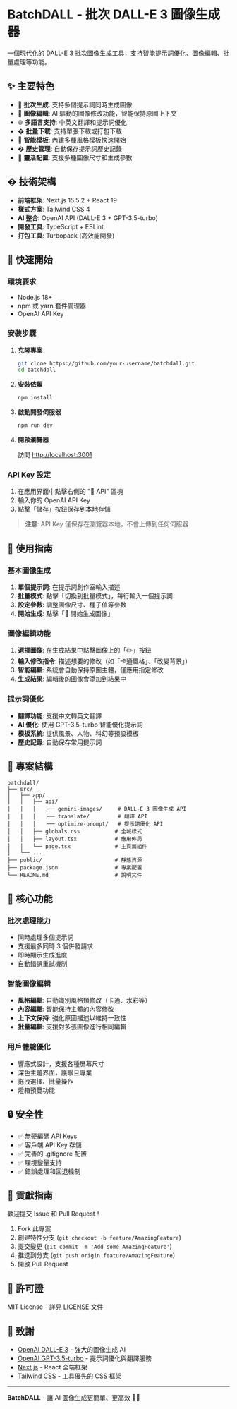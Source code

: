 # BatchDALL - 批次 DALL-E 3 圖像生成器

一個現代化的 DALL-E 3 批次圖像生成工具，支持智能提示詞優化、圖像編輯、批量處理等功能。

## ✨ 主要特色

- 🎨 **批次生成**: 支持多個提示詞同時生成圖像
- 🔄 **圖像編輯**: AI 驅動的圖像修改功能，智能保持原圖上下文
- 🌐 **多語言支持**: 中英文翻譯和提示詞優化
- � **批量下載**: 支持單張下載或打包下載
- 🎯 **智能模板**: 內建多種風格模板快速開始
- � **歷史管理**: 自動保存提示詞歷史記錄
- 🔧 **靈活配置**: 支援多種圖像尺寸和生成參數

## � 技術架構

- **前端框架**: Next.js 15.5.2 + React 19
- **樣式方案**: Tailwind CSS 4
- **AI 整合**: OpenAI API (DALL-E 3 + GPT-3.5-turbo)
- **開發工具**: TypeScript + ESLint
- **打包工具**: Turbopack (高效能開發)

## 🚀 快速開始

### 環境要求

- Node.js 18+
- npm 或 yarn 套件管理器
- OpenAI API Key

### 安裝步驟

1. **克隆專案**

   ```bash
   git clone https://github.com/your-username/batchdall.git
   cd batchdall
   ```

2. **安裝依賴**

   ```bash
   npm install
   ```

3. **啟動開發伺服器**

   ```bash
   npm run dev
   ```

4. **開啟瀏覽器**

   訪問 [http://localhost:3001](http://localhost:3001)

### API Key 設定

1. 在應用界面中點擊右側的 "🔑 API" 區塊
2. 輸入你的 OpenAI API Key
3. 點擊「儲存」按鈕保存到本地存儲

> **注意**: API Key 僅保存在瀏覽器本地，不會上傳到任何伺服器

## 📖 使用指南

### 基本圖像生成

1. **單個提示詞**: 在提示詞創作室輸入描述
2. **批量模式**: 點擊「切換到批量模式」，每行輸入一個提示詞
3. **設定參數**: 調整圖像尺寸、種子值等參數
4. **開始生成**: 點擊「🚀 開始生成圖像」

### 圖像編輯功能

1. **選擇圖像**: 在生成結果中點擊圖像上的「✏️」按鈕
2. **輸入修改指令**: 描述想要的修改（如「卡通風格」、「改變背景」）
3. **智能編輯**: 系統會自動保持原圖主體，僅應用指定修改
4. **生成結果**: 編輯後的圖像會添加到結果中

### 提示詞優化

- **翻譯功能**: 支援中文轉英文翻譯
- **AI 優化**: 使用 GPT-3.5-turbo 智能優化提示詞
- **模板系統**: 提供風景、人物、科幻等預設模板
- **歷史記錄**: 自動保存常用提示詞

## 🔧 專案結構

```
batchdall/
├── src/
│   ├── app/
│   │   ├── api/
│   │   │   ├── gemini-images/     # DALL-E 3 圖像生成 API
│   │   │   ├── translate/         # 翻譯 API
│   │   │   └── optimize-prompt/   # 提示詞優化 API
│   │   ├── globals.css           # 全域樣式
│   │   ├── layout.tsx            # 應用佈局
│   │   └── page.tsx              # 主頁面組件
│   └── ...
├── public/                       # 靜態資源
├── package.json                  # 專案配置
└── README.md                     # 說明文件
```

## 🎯 核心功能

### 批次處理能力

- 同時處理多個提示詞
- 支援最多同時 3 個併發請求
- 即時顯示生成進度
- 自動錯誤重試機制

### 智能圖像編輯

- **風格編輯**: 自動識別風格類修改（卡通、水彩等）
- **內容編輯**: 智能保持主體的內容修改
- **上下文保持**: 強化原圖描述以維持一致性
- **批量編輯**: 支援對多張圖像進行相同編輯

### 用戶體驗優化

- 響應式設計，支援各種屏幕尺寸
- 深色主題界面，護眼且專業
- 拖拽選擇、批量操作
- 燈箱預覽功能

## 🔒 安全性

- ✅ 無硬編碼 API Keys
- ✅ 客戶端 API Key 存儲
- ✅ 完善的 .gitignore 配置
- ✅ 環境變量支持
- ✅ 錯誤處理和回退機制

## 🤝 貢獻指南

歡迎提交 Issue 和 Pull Request！

1. Fork 此專案
2. 創建特性分支 (`git checkout -b feature/AmazingFeature`)
3. 提交變更 (`git commit -m 'Add some AmazingFeature'`)
4. 推送到分支 (`git push origin feature/AmazingFeature`)
5. 開啟 Pull Request

## 📝 許可證

MIT License - 詳見 [LICENSE](LICENSE) 文件

## 🙏 致謝

- [OpenAI DALL-E 3](https://openai.com/dall-e-3) - 強大的圖像生成 AI
- [OpenAI GPT-3.5-turbo](https://openai.com/gpt-3-5) - 提示詞優化與翻譯服務
- [Next.js](https://nextjs.org/) - React 全端框架
- [Tailwind CSS](https://tailwindcss.com/) - 工具優先的 CSS 框架

---

**BatchDALL** - 讓 AI 圖像生成更簡單、更高效 🎨✨
